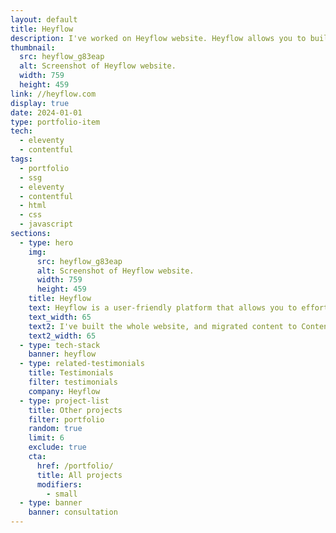 ```yaml
---
layout: default
title: Heyflow
description: I've worked on Heyflow website. Heyflow allows you to build interactive flows and forms effortlessly without the need for any coding expertise.
thumbnail:
  src: heyflow_g83eap
  alt: Screenshot of Heyflow website.
  width: 759
  height: 459
link: //heyflow.com
display: true
date: 2024-01-01
type: portfolio-item
tech:
  - eleventy
  - contentful
tags:
  - portfolio
  - ssg
  - eleventy
  - contentful
  - html
  - css
  - javascript
sections:
  - type: hero
    img:
      src: heyflow_g83eap
      alt: Screenshot of Heyflow website.
      width: 759
      height: 459
    title: Heyflow
    text: Heyflow is a user-friendly platform that allows you to effortlessly build interactive flows, multi-step forms, lead funnels, and customized landing pages to engage your website visitors and drive conversions - all without the need for any coding expertise.
    text_width: 65
    text2: I've built the whole website, and migrated content to Contentful.
    text2_width: 65
  - type: tech-stack
    banner: heyflow
  - type: related-testimonials
    title: Testimonials
    filter: testimonials
    company: Heyflow
  - type: project-list
    title: Other projects
    filter: portfolio
    random: true
    limit: 6
    exclude: true
    cta:
      href: /portfolio/
      title: All projects
      modifiers:
        - small
  - type: banner
    banner: consultation
---
```

